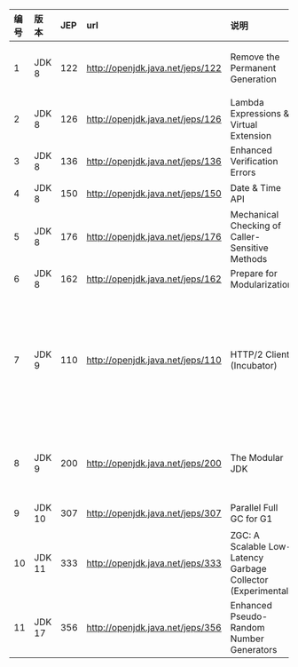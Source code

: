 | 编号  | 版本     | JEP | url  | 说明   | 感兴趣原因                                                                                                                                 |
|:----|:-------|:----|:-----|:-----|:--------------------------------------------------------------------------------------------------------------------------------------|
| 1   | JDK 8  | 122 |http://openjdk.java.net/jeps/122|Remove the Permanent Generation| Hotspot JVM移除永久代 <br/>方法区移至 Metaspace，字符串常量移至 Java Heap                                                                               |
| 2   | JDK 8  | 126 |http://openjdk.java.net/jeps/126|Lambda Expressions & Virtual Extension| lambda 表达式的支持和虚拟扩展方法引入                                                                                                                |
| 3   | JDK 8  | 136 |http://openjdk.java.net/jeps/136|Enhanced Verification Errors| 增强错误验证                                                                                                                                |
| 4   | JDK 8  | 150 |http://openjdk.java.net/jeps/150|Date & Time API| 增强型日期，时间，日历API                                                                                                                        |
| 5   | JDK 8  | 176 |http://openjdk.java.net/jeps/176|Mechanical Checking of Caller-Sensitive Methods| 增强敏感方法调用的检查机制                                                                                                                         |
| 6   | JDK 8  | 162 |http://openjdk.java.net/jeps/162|Prepare for Modularization| 在JDK8引入模块化                                                                                                                            |
| 7   | JDK 9  | 110 |http://openjdk.java.net/jeps/110|HTTP/2 Client (Incubator)| 定义了一个新的 Http 客户端 API，它实现了 HTTP/2 和 WebSocket，并且可以替代遗留的 HttpURLConnectionAPI。该 API 将会以一个 incubator 模块的形式进行交付<br/>新的Http连接类，支持http协议新标准 |
| 8   | JDK 9  | 200 |http://openjdk.java.net/jeps/200|The Modular JDK| 采用 Java 平台模块化系统（Java Platform Module System，JPMS）对JDK进行模块化<br/>Java模块化的增强                                                             |
| 9   | JDK 10 | 307 |http://openjdk.java.net/jeps/307|Parallel Full GC for G1| 向 G1 引入并行 Full GC。降低G1的延迟                                                                                                             |
| 10  | JDK 11 | 333 |http://openjdk.java.net/jeps/333|ZGC: A Scalable Low-Latency Garbage Collector (Experimental)| 引入ZGC                                                                                                                                 |
| 11  | JDK 17 | 356 |http://openjdk.java.net/jeps/356|Enhanced Pseudo-Random Number Generators| 新型随机数生成器(PRNGs)                                                                                                                              |